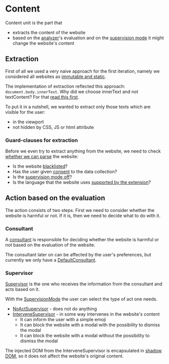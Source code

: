 # Content

Content unit is the part that
- extracts the content of the website
- based on the [analyzer](./worker-unit.md#analyzer)'s evaluation and on the [supervision mode](./shared-unit.md#supervisionmode) it might change the website's content

## Extraction

First of all we used a very naive approach for the first iteration, namely we considered all websites as [immutable and static](./worker-unit.md#the-naive-approach-for-analyzing-websites).

The implementation of extraction reflected this approach: `document.body.innerText`.
Why did we choose innerText and not textContent?
For that [read this first](https://developer.mozilla.org/en-US/docs/Web/API/Node/textContent#differences_from_innertext).

To put it in a nutshell, we wanted to extract only those texts which are visible for the user:
- in the viewport
- not hidden by CSS, JS or html attribute

### Guard-clauses for extraction

Before we even try to extract anything from the website, we need to check [whether we can parse](../src/content/content.ts?plane1#L35) the website:
- Is the website [blacklisted](./shared-unit.md#blackliststorage)?
- Has the user given [consent](./consent-unit.md) to the data collection?
- Is the [supervision mode off](./shared-unit.md#supervisionmode)?
- Is the language that the website uses [supported by the extension](./shared-unit.md#miscellaneous)?

## Action based on the evaluation

The action consists of two steps.
First we need to consider whether the website is harmful or not. If it is, then we need to decide what to do with it.

### Consultant

A [consultant](../src/content/Consultant/Consultant.ts) is responsible for deciding whether the website is harmful or not based on the evaluation of the website.

The consultant later on can be affected by the user's preferences, but currently we only have a [DefaultConsultant](../src/content/Consultant/DefaultConsultant.ts).

### Supervisor

[Supervisor](../src/content/Supervisor/Supervisor.ts) is the one who receives the information from the consultant and acts based on it.

With the [SupervisionMode](./shared-unit.md#supervisionmode) the user can select the type of act one needs.
- [NoActSupervisor](../src/content/Supervisor/NoActSupervisor.ts) - does not do anything
- [InterveneSupervisor](../src/content/Supervisor/content-intervene/InterveneSupervisor.ts) - in some way intervenes in the website's content
  - It can inform the user with a simple emoji
  - It can block the website with a modal with the possibility to dismiss the modal
  - It can block the website with a modal without the possibility to dismiss the modal

The injected DOM from the InterveneSupervisor is encapsulated in [shadow DOM](https://developer.mozilla.org/en-US/docs/Web/API/Web_components/Using_shadow_DOM), so it does not affect the website's original content.